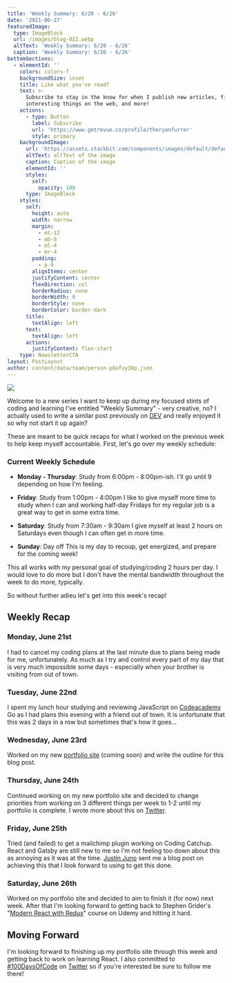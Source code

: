 ```yaml
---
title: 'Weekly Summary: 6/20 - 6/26'
date: '2021-06-27'
featuredImage:
  type: ImageBlock
  url: /images/blog-022.webp
  altText: 'Weekly Summary: 6/20 - 6/26'
  caption: 'Weekly Summary: 6/20 - 6/26'
bottomSections:
  - elementId: ''
    colors: colors-f
    backgroundSize: inset
    title: Like what you've read?
    text: >-
      Subscribe to stay in the know for when I publish new articles, find
      interesting things on the web, and more!
    actions:
      - type: Button
        label: Subscribe
        url: 'https://www.getrevue.co/profile/theryanfurrer'
        style: primary
    backgroundImage:
      url: 'https://assets.stackbit.com/components/images/default/default-image.png'
      altText: altText of the image
      caption: Caption of the image
      elementId: ''
      styles:
        self:
          opacity: 100
      type: ImageBlock
    styles:
      self:
        height: auto
        width: narrow
        margin:
          - mt-12
          - mb-8
          - ml-4
          - mr-4
        padding:
          - p-9
        alignItems: center
        justifyContent: center
        flexDirection: col
        borderRadius: none
        borderWidth: 0
        borderStyle: none
        borderColor: border-dark
      title:
        textAlign: left
      text:
        textAlign: left
      actions:
        justifyContent: flex-start
    type: NewsletterCTA
layout: PostLayout
author: content/data/team/person-p8afuy38p.json
---
```

![](/images/blog-022-f9c2a039.webp)

Welcome to a new series I want to keep up during my focused stints of coding and learning I've entitled "Weekly Summary" - very creative, no? I actually used to write a similar post previously on [DEV](https://dev.to/theryanfurrer/series/1554) and really enjoyed it so why not start it up again?

These are meant to be quick recaps for what I worked on the previous week to help keep myself accountable. First, let's go over my weekly schedule:

### Current Weekly Schedule

*   **Monday - Thursday**: Study from 6:00pm - 8:00pm-ish. I'll go until 9 depending on how I'm feeling.

*   **Friday**: Study from 1:00pm - 4:00pm I like to give myself more time to study when I can and working half-day Fridays for my regular job is a great way to get in some extra time.

*   **Saturday**: Study from 7:30am - 9:30am I give myself at least 2 hours on Saturdays even though I can often get in more time.

*   **Sunday**: Day off This is my day to recoup, get energized, and prepare for the coming week!

This all works with my personal goal of studying/coding 2 hours per day. I would love to do more but I don't have the mental bandwidth throughout the week to do more, typically.

So without further adieu let's get into this week's recap!

## Weekly Recap

### Monday, June 21st

I had to cancel my coding plans at the last minute due to plans being made for me, unfortunately. As much as I try and control every part of my day that is very much impossible some days - especially when your brother is visiting from out of town.

### Tuesday, June 22nd

I spent my lunch hour studying and reviewing JavaScript on [Codeacademy](https://www.codecademy.com/) Go as I had plans this evening with a friend out of town. It is unfortunate that this was 2 days in a row but sometimes that's how it goes...

### Wednesday, June 23rd

Worked on my new [portfolio site](https://theryanfurrer.dev) (coming soon) and write the outline for this blog post.

### Thursday, June 24th

Continued working on my new portfolio site and decided to change priorities from working on 3 different things per week to 1-2 until my portfolio is complete. I wrote more about this on [Twitter](https://twitter.com/TheRyanFurrer/status/1408258759772753922?s=20).

### Friday, June 25th

Tried (and failed) to get a mailchimp plugin working on Coding Catchup. React and Gatsby are still new to me so I'm not feeling too down about this as annoying as it was at the time. [Justin Juno](https://twitter.com/justinjunodev) sent me a blog post on achieving this that I look forward to using to get this done.

### Saturday, June 26th

Worked on my portfolio site and decided to aim to finish it (for now) next week. After that I'm looking forward to getting back to Stephen Grider's "[Modern React with Redux](https://www.udemy.com/share/101Wz0BUoceVxTRHo=/)" course on Udemy and hitting it hard.

## Moving Forward

I'm looking forward to finishing up my portfolio site through this week and getting back to work on learning React. I also committed to [#100DaysOfCode](https://twitter.com/search?q=%23100DaysOfCode\&src=typeahead_click) on [Twitter](https://twitter.com/TheRyanFurrer) so if you're interested be sure to follow me there!
